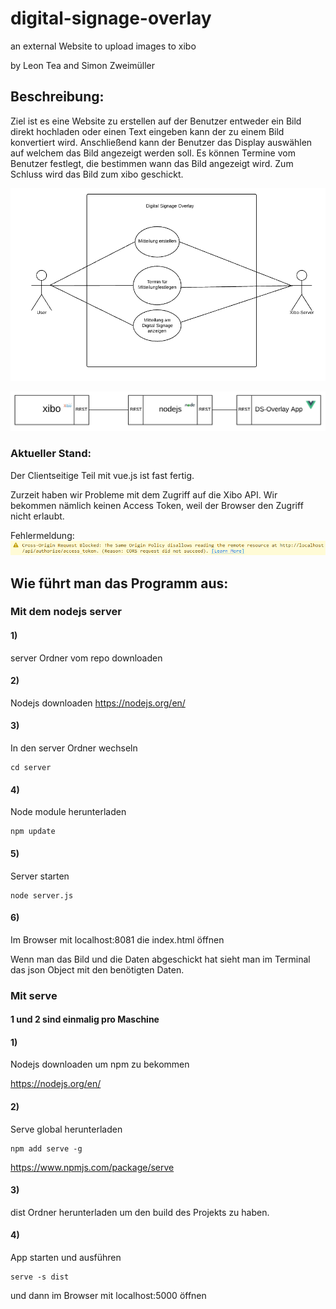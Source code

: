 # digital-signage-overlay
an external Website to upload images to xibo

by Leon Tea and Simon Zweimüller

## Beschreibung:

Ziel ist es eine Website zu erstellen auf der Benutzer entweder ein Bild direkt hochladen oder einen Text eingeben kann der zu einem Bild konvertiert wird.
Anschließend kann der Benutzer das Display auswählen auf welchem das Bild angezeigt werden soll.
Es können Termine vom Benutzer festlegt, die bestimmen wann das Bild angezeigt wird. 
Zum Schluss wird das Bild zum xibo geschickt.

![Usecase Diagramm](/img/usecase_diagramm.png)

![Systemarchitektur](/img/Systemarchitektur.PNG)

### Aktueller Stand:

Der Clientseitige Teil mit vue.js ist fast fertig.

Zurzeit haben wir Probleme mit dem Zugriff auf die Xibo API. Wir bekommen nämlich keinen Access Token, weil der Browser den Zugriff nicht erlaubt.

Fehlermeldung:
![Error](/img/error.PNG)

## Wie führt man das Programm aus:

### Mit dem nodejs server

#### 1)
server Ordner vom repo downloaden

#### 2)
Nodejs downloaden 
<https://nodejs.org/en/>

#### 3)
In den server Ordner wechseln

    cd server
    
#### 4)
Node module herunterladen

    npm update

#### 5)
Server starten

    node server.js

#### 6)
Im Browser mit localhost:8081 die index.html öffnen

Wenn man das Bild und die Daten abgeschickt hat sieht man im Terminal das json Object mit den benötigten Daten.

### Mit serve

#### 1 und 2 sind einmalig pro Maschine

#### 1)
Nodejs downloaden um npm zu bekommen

<https://nodejs.org/en/>
#### 2)
Serve global herunterladen

    npm add serve -g
    
<https://www.npmjs.com/package/serve>
#### 3)
dist Ordner herunterladen um den build des Projekts zu haben.

#### 4)
App starten und ausführen

    serve -s dist
und dann im Browser mit localhost:5000 öffnen
